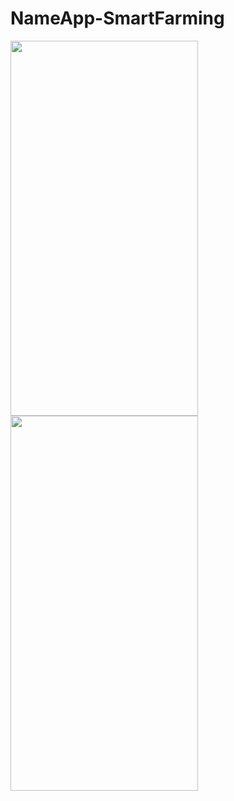 # NameApp-SmartFarming

<img src="https://user-images.githubusercontent.com/51470568/133896272-18d7cb40-ce02-4982-b70a-c9e6cf403b9a.jpeg" width="300" height="600"/>  <img src="https://user-images.githubusercontent.com/51470568/133896285-fff1c929-6762-4a78-a75f-f5e4a32ba4f9.jpeg" width="300" height="600"/>

